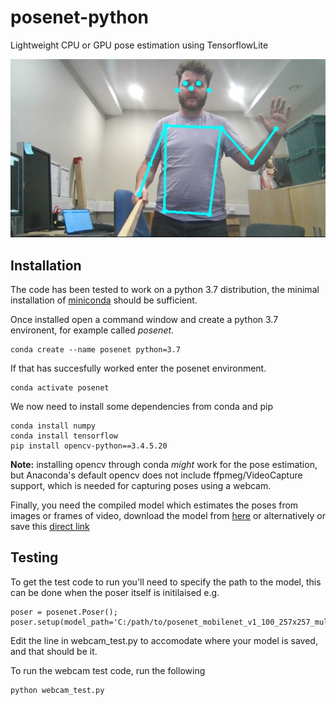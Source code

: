 # posenet-python
Lightweight CPU or GPU pose estimation using TensorflowLite

<p align="center">
<img src='example.jpg' alt="Yes, that is me using a stick to hit print screen, a selifie stick if you will...">
</p>

## Installation

The code has been tested to work on a python 3.7 distribution, the minimal installation of [miniconda](https://docs.conda.io/en/latest/miniconda.html) should be sufficient.

Once installed open a command window and create a python 3.7 environent, for example called _posenet_.
```
conda create --name posenet python=3.7
```

If that has succesfully worked enter the posenet environment.
```
conda activate posenet
```

We now need to install some dependencies from conda and pip
``` 
conda install numpy
conda install tensorflow
pip install opencv-python==3.4.5.20
```
**Note:** installing opencv through conda _might_ work for the pose estimation, but Anaconda's default opencv does not include ffpmeg/VideoCapture support, which is needed for capturing poses using a webcam. 

Finally, you need the compiled model which estimates the poses from images or frames of video, download the model from [here](https://www.tensorflow.org/lite/models/pose_estimation/overview) or alternatively or save this [direct link](https://storage.googleapis.com/download.tensorflow.org/models/tflite/posenet_mobilenet_v1_100_257x257_multi_kpt_stripped.tflite) 


## Testing

To get the test code to run you'll need to specify the path to the model, this can be done when the poser itself is initilaised e.g.

```
poser = posenet.Poser();
poser.setup(model_path='C:/path/to/posenet_mobilenet_v1_100_257x257_multi_kpt_stripped.tflite');
```

Edit the line in webcam_test.py to accomodate where your model is saved, and that should be it.

To run the webcam test code, run the following

```
python webcam_test.py
```
